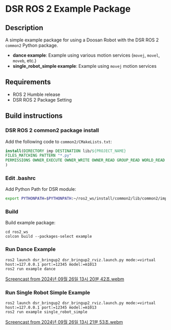 <!-- DSR Test Package Description -->
# DSR ROS 2 Example Package

## Description

A simple example package for using a Doosan Robot with the DSR ROS 2 `common2` Python package.

- **dance example**: Example using various motion services (`movej`, `movel`, `moveb`, etc.)
- **single_robot_simple example**: Example using `movej` motion services

## Requirements

- ROS 2 Humble release
- DSR ROS 2 Package Setting

## Build instructions

### DSR ROS 2 common2 package install

Add the following code to `common2/CMakeLists.txt`:

```cmake
install(DIRECTORY imp DESTINATION lib/${PROJECT_NAME}
FILES_MATCHING PATTERN "*.py"
PERMISSIONS OWNER_EXECUTE OWNER_WRITE OWNER_READ GROUP_READ WORLD_READ
)
```

### Edit .bashrc
Add Python Path for DSR module:
```bash
export PYTHONPATH=$PYTHONPATH:~/ros2_ws/install/common2/lib/common2/imp
```

### Build
Build example package:
```shell
cd ros2_ws
colcon build --packages-select example
```

### Run Dance Example
```shell
ros2 launch dsr_bringup2 dsr_bringup2_rviz.launch.py mode:=virtual host:=127.0.0.1 port:=12345 model:=m1013
ros2 run example dance
```

[Screencast from 2024년 09월 26일 13시 20분 42초.webm](https://github.com/user-attachments/assets/77d19bef-8443-497a-bea8-1115339c0bd6)


### Run Single Robot Simple Example
```shell
ros2 launch dsr_bringup2 dsr_bringup2_rviz.launch.py mode:=virtual host:=127.0.0.1 port:=12345 model:=m1013
ros2 run example single_robot_simple
```

[Screencast from 2024년 09월 26일 13시 21분 53초.webm](https://github.com/user-attachments/assets/c9b19447-0f7e-42b2-824a-a744db24079e)
